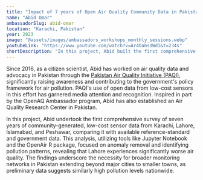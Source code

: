 ```yaml
---
title: "Impact of 7 years of Open Air Quality Community Data in Pakistan"
name: "Abid Omar"
ambassadorSlug: abid-omar
location: "Karachi, Pakistan"
year: 2023
image: "@assets/images/ambassadors_workshops_monthly_sessions.webp"
youtubeLink: "https://www.youtube.com/watch?v=Ar4OabsdWdI&t=234s"
shortDescription: "In this project, Abid built the first comprehensive survey of available air quality data for Pakistan, analyzing seven years of low-cost sensor data collected by a community network for the four largest cities in Pakistan, namely Karachi, Lahore, Islamabad, and Peshawar."
---
```


Since 2016, as a citizen scientist, Abid has worked on air quality data and advocacy in Pakistan through the
<a href="https://pakairquality.com/" target="_blank" rel="noreferrer noopener">Pakistan Air Quality Initiative (PAQI)</a>, significantly raising awareness and contributing to the government's policy framework for air pollution. PAQI's use of open data from low-cost sensors in this effort has garnered media attention and recognition. Inspired in part by the OpenAQ Ambassador program, Abid has also established an Air Quality Research Center in Pakistan.

In this project, Abid undertook the first comprehensive survey of seven years of community-generated, low-cost sensor data from Karachi, Lahore, Islamabad, and Peshawar, comparing it with available reference-standard and government data. This analysis, utilizing tools like Jupyter Notebook and the OpenAir R package, focused on anomaly removal and identifying pollution patterns, revealing that Lahore experiences significantly worse air quality. The findings underscore the necessity for broader monitoring networks in Pakistan extending beyond major cities to smaller towns, as preliminary data suggests similarly high pollution levels nationwide.

